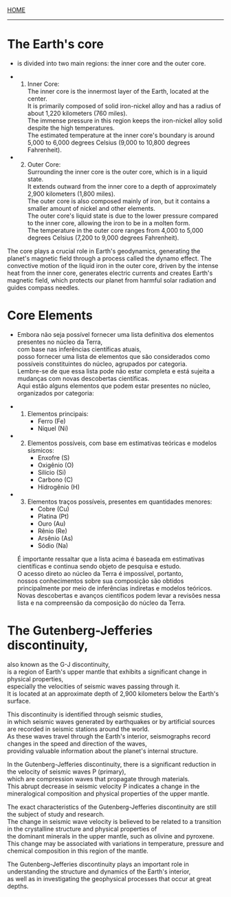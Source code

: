 [HOME](/README.md)  

--------------------------

# The Earth's core    
- is divided into two main regions: the inner core and the outer core.   
  
 - 1. Inner Core:   
       The inner core is the innermost layer of the Earth, located at the center.    
        It is primarily composed of solid iron-nickel alloy and has a radius of about 1,220 kilometers (760 miles).    
         The immense pressure in this region keeps the iron-nickel alloy solid despite the high temperatures.    
          The estimated temperature at the inner core's boundary is around 5,000 to 6,000 degrees Celsius (9,000 to 10,800 degrees Fahrenheit).   

 - 2. Outer Core:     
       Surrounding the inner core is the outer core, which is in a liquid state.    
        It extends outward from the inner core to a depth of approximately 2,900 kilometers (1,800 miles).    
         The outer core is also composed mainly of iron, but it contains a smaller amount of nickel and other elements.    
          The outer core's liquid state is due to the lower pressure compared to the inner core, allowing the iron to be in a molten form.     
           The temperature in the outer core ranges from 4,000 to 5,000 degrees Celsius (7,200 to 9,000 degrees Fahrenheit).    

  The core plays a crucial role in Earth's geodynamics, generating the planet's magnetic field through a process called the dynamo effect. The convective motion of the liquid iron in the outer core, driven by the intense heat from the inner core, generates electric currents and creates Earth's magnetic field, which protects our planet from harmful solar radiation and guides compass needles.

# Core Elements   
 - Embora não seja possível fornecer uma lista definitiva dos elementos presentes no núcleo da Terra,   
    com base nas inferências científicas atuais,    
     posso fornecer uma lista de elementos que são considerados como possíveis constituintes do núcleo, agrupados por categoria.    
      Lembre-se de que essa lista pode não estar completa e está sujeita a mudanças com novas descobertas científicas.     
       Aqui estão alguns elementos que podem estar presentes no núcleo, organizados por categoria:   

 - 1. Elementos principais:   
      - Ferro (Fe)  
      - Níquel (Ni)  
  
 - 2. Elementos possíveis, com base em estimativas teóricas e modelos sísmicos:  
      - Enxofre (S)    
      - Oxigênio (O)    
      - Silício (Si)    
      - Carbono (C)    
      - Hidrogênio (H)    
   
 - 3. Elementos traços possíveis, presentes em quantidades menores:     
      - Cobre (Cu)
      - Platina (Pt)
      - Ouro (Au)
      - Rênio (Re)
      - Arsênio (As)
      - Sódio (Na)

    É importante ressaltar que a lista acima é baseada em estimativas científicas e continua sendo objeto de pesquisa e estudo.    
      O acesso direto ao núcleo da Terra é impossível, portanto,    
       nossos conhecimentos sobre sua composição são obtidos principalmente por meio de inferências indiretas e modelos teóricos.     
        Novas descobertas e avanços científicos podem levar a revisões nessa lista e na compreensão da composição do núcleo da Terra.   

# The Gutenberg-Jefferies discontinuity,  
   also known as the G-J discontinuity,   
    is a region of Earth's upper mantle that exhibits a significant change in physical properties,   
     especially the velocities of seismic waves passing through it.   
      It is located at an approximate depth of 2,900 kilometers below the Earth's surface.    

   This discontinuity is identified through seismic studies,    
    in which seismic waves generated by earthquakes or by artificial sources are recorded in seismic stations around the world.    
     As these waves travel through the Earth's interior, seismographs record changes in the speed and direction of the waves,     
      providing valuable information about the planet's internal structure.    

   In the Gutenberg-Jefferies discontinuity, there is a significant reduction in the velocity of seismic waves P (primary),    
    which are compression waves that propagate through materials.     
     This abrupt decrease in seismic velocity P indicates a change in the mineralogical composition and physical properties of the upper mantle.    

   The exact characteristics of the Gutenberg-Jefferies discontinuity are still the subject of study and research.    
    The change in seismic wave velocity is believed to be related to a transition in the crystalline structure and physical properties of   
     the dominant minerals in the upper mantle, such as olivine and pyroxene.    
      This change may be associated with variations in temperature, pressure and chemical composition in this region of the mantle.   
   
   The Gutenberg-Jefferies discontinuity plays an important role in understanding the structure and dynamics of the Earth's interior,   
    as well as in investigating the geophysical processes that occur at great depths.    
